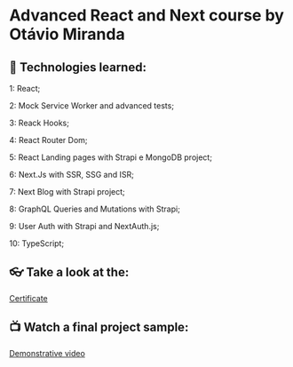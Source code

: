 # Advanced React and Next course by Otávio Miranda

## 🚀 Technologies learned:

1: React;

2: Mock Service Worker and <Home /> advanced tests;

3: Reack Hooks;

4: React Router Dom;

5: React Landing pages with Strapi e MongoDB project;

6: Next.Js with SSR, SSG and ISR;

7: Next Blog with Strapi project;

8: GraphQL Queries and Mutations with Strapi;

9: User Auth with Strapi and NextAuth.js;

10: TypeScript;

## 👓 Take a look at the:
[Certificate](https://bit.ly/40T2cfo)

## 📺 Watch a final project sample:
[Demonstrative video](https://www.linkedin.com/feed/update/urn:li:activity:7047927539360514048/)
